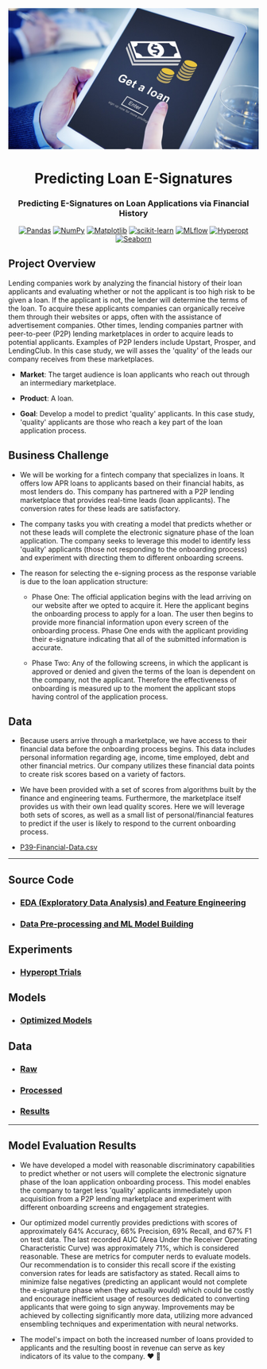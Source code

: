 <div align="center">

  <img src="../images/loan-onboarding.jpeg" width="550" alt="Directing"/>

# Predicting Loan E-Signatures

### Predicting E-Signatures on Loan Applications via Financial History

[![Pandas](https://img.shields.io/badge/pandas-%23150458.svg?style=for-the-badge&logo=pandas&logoColor=white)](https://pandas.pydata.org/docs/getting_started/index.html)
[![NumPy](https://img.shields.io/badge/numpy-%23013243.svg?style=for-the-badge&logo=numpy&logoColor=white)](https://numpy.org/doc/stable/)
[![Matplotlib](https://img.shields.io/badge/Matplotlib-%23ffffff.svg?style=for-the-badge&logo=Matplotlib&logoColor=black)](https://matplotlib.org/)
[![scikit-learn](https://img.shields.io/badge/scikit--learn-%23F7931E.svg?style=for-the-badge&logo=scikit-learn&logoColor=white)](https://scikit-learn.org/stable/)
[![MLflow](https://img.shields.io/badge/mlflow-%23d9ead3.svg?style=for-the-badge&logo=mlflow&logoColor=blue)](https://mlflow.org/)
[![Hyperopt](https://img.shields.io/badge/Hyperopt-254117?style=for-the-badge)](http://hyperopt.github.io/hyperopt/)
[![Seaborn](https://img.shields.io/badge/Seaborn-5A819C?style=for-the-badge)](https://seaborn.pydata.org/)

</div>

## Project Overview

Lending companies work by analyzing the financial history of their loan applicants and evaluating whether or not the applicant is too high risk to be given a loan. If the applicant is not, the lender will determine the terms of the loan. To acquire these applicants companies can organically receive them through their websites or apps, often with the assistance of advertisement companies. Other times, lending companies partner with peer-to-peer (P2P) lending marketplaces in order to acquire leads to potential applicants. Examples of P2P lenders include Upstart, Prosper, and LendingClub. In this case study, we will asses the 'quality' of the leads our company receives from these marketplaces.

- **Market**: The target audience is loan applicants who reach out through an intermediary marketplace.

- **Product**: A loan.

- **Goal**: Develop a model to predict 'quality' applicants. In this case study, 'quality' applicants are those who reach a key part of the loan application process.

## Business Challenge

- We will be working for a fintech company that specializes in loans. It offers low APR loans to applicants based on their financial habits, as most lenders do. This company has partnered with a P2P lending marketplace that provides real-time leads (loan applicants). The conversion rates for these leads are satisfactory.

- The company tasks you with creating a model that predicts whether or not these leads will complete the electronic signature phase of the loan application. The company seeks to leverage this model to identify less 'quality' applicants (those not responding to the onboarding process) and experiment with directing them to different onboarding screens.

- The reason for selecting the e-signing process as the response variable is due to the loan application structure:

  - Phase One: The official application begins with the lead arriving on our website after we opted to acquire it. Here the applicant begins the onboarding process to apply for a loan. The user then begins to provide more financial information upon every screen of the onboarding process. Phase One ends with the applicant providing their e-signature indicating that all of the submitted information is accurate.

  - Phase Two: Any of the following screens, in which the applicant is approved or denied and given the terms of the loan is dependent on the company, not the applicant. Therefore the effectiveness of onboarding is measured up to the moment the applicant stops having control of the application process.

## Data

- Because users arrive through a marketplace, we have access to their financial data before the onboarding process begins. This data includes personal information regarding age, income, time employed, debt and other financial metrics. Our company utilizes these financial data points to create risk scores based on a variety of factors.

- We have been provided with a set of scores from algorithms built by the finance and engineering teams. Furthermore, the marketplace itself provides us with their own lead quality scores. Here we will leverage both sets of scores, as well as a small list of personal/financial features to predict if the user is likely to respond to the current onboarding process.

- [P39-Financial-Data.csv](./data/raw/P39-Financial-Data.csv)

---

## Source Code

- ### [EDA (Exploratory Data Analysis) and Feature Engineering](./notebooks/predicting-loan-signatures_eda.ipynb)

- ### [Data Pre-processing and ML Model Building](notebooks/predicting-loan-signatures_model.ipynb)

## Experiments

- ### [Hyperopt Trials](./experiments/README.md)

## Models

- ### [Optimized Models](./models/README.md)

## Data

- ### [Raw](./data/raw/P39-Financial-Data.csv)
- ### [Processed](./data/processed/new_P39-Financial-Data.csv)
- ### [Results](./data/results/)

---

## Model Evaluation Results

- We have developed a model with reasonable discriminatory capabilities to predict whether or not users will complete the electronic signature phase of the loan application onboarding process. This model enables the company to target less 'quality' applicants immediately upon acquisition from a P2P lending marketplace and experiment with different onboarding screens and engagement strategies.

- Our optimized model currently provides predictions with scores of approximately 64% Accuracy, 66% Precision, 69% Recall, and 67% F1 on test data. The last recorded AUC (Area Under the Receiver Operating Characteristic Curve) was approximately 71%, which is considered reasonable. These are metrics for computer nerds to evaluate models. Our recommendation is to consider this recall score if the existing conversion rates for leads are satisfactory as stated. Recall aims to minimize false negatives (predicting an applicant would not complete the e-signature phase when they actually would) which could be costly and encourage inefficient usage of resources dedicated to converting applicants that were going to sign anyway. Improvements may be achieved by collecting significantly more data, utilizing more advanced ensembling techniques and experimentation with neural networks.

- The model's impact on both the increased number of loans provided to applicants and the resulting boost in revenue can serve as key indicators of its value to the company. ❤️ 🤖
